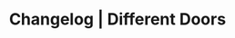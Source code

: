 ---
layout: minecraft-mod/changelog

title: Changelog \| Different Doors
mod_id: differentdoors
permalink: /differentdoors/changelog
---